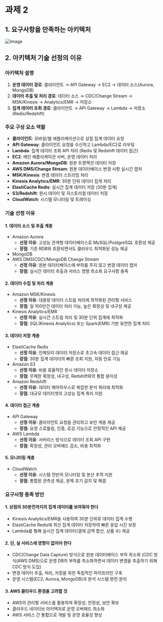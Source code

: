 # 과제 2

## 1. 요구사항을 만족하는 아키텍처

![Image](https://github.com/user-attachments/assets/c10488bd-f89a-4a7e-bc44-90c12067621e)

## 2. 아키텍처 기술 선정의 이유

### 아키텍처 설명

1. **운영 데이터 경로**: 클라이언트 → API Gateway → EC2 → 데이터 소스(Aurora, MongoDB)
2. **데이터 추출 및 처리 경로**: 데이터 소스 → CDC/Change Stream → MSK/Kinesis → Analytics/EMR → 저장소
3. **집계 데이터 조회 경로**: 클라이언트 → API Gateway → Lambda → 저장소(Redis/Redshift)

### 주요 구성 요소 역할

- **클라이언트**: 모바일/웹 애플리케이션으로 상점 집계 데이터 요청
- **API Gateway**: 클라이언트 요청을 수신하고 Lambda/EC2로 라우팅
- **Lambda**: 집계 데이터 조회 API 처리 (Redis 및 Redshift 데이터 접근)
- **EC2**: 메인 애플리케이션 서버, 운영 데이터 처리
- **Amazon Aurora/MongoDB**: 원본 트랜잭션 데이터 저장
- **AWS DMS/Change Stream**: 원본 데이터베이스 변경 사항 실시간 캡처
- **MSK/Kinesis**: 변경 데이터 스트리밍 처리
- **Kinesis Analytics/EMR**: 30분 단위 데이터 집계 처리
- **ElastiCache Redis**: 실시간 집계 데이터 저장 (30분 집계)
- **S3/Redshift**: 원시 데이터 및 히스토리컬 데이터 저장
- **CloudWatch**: 시스템 모니터링 및 트레이싱

### 기술 선정 이유

#### 1. 데이터 소스 및 추출 계층

- Amazon Aurora
  - **선정 이유**: 고성능 관계형 데이터베이스로 MySQL/PostgreSQL 호환성 제공
  - **장점**: 기존 RDB와 호환되면서도 클라우드 최적화된 성능 제공
- MongoDB
- AWS DMS(CDC)/MongoDB Change Stream
  - **선정 이유**: 원본 데이터베이스에 부하를 주지 않고 변경 데이터 캡처
  - **장점**: 실시간 데이터 추출과 서비스 영향 최소화 요구사항 충족

#### 2. 데이터 수집 및 처리 계층

- Amazon MSK/Kinesis
  - **선정 이유**: 대용량 데이터 스트림 처리에 최적화된 관리형 서비스
  - **장점**: 일 100만건 데이터 처리 가능, 높은 확장성 및 내구성 제공
- Kinesis Analytics/EMR
  - **선정 이유**: 실시간 스트림 처리 및 30분 단위 집계에 최적화
  - **장점**: SQL(Kinesis Analytics) 또는 Spark(EMR) 기반 유연한 집계 처리

#### 3. 데이터 저장 계층

- ElastiCache Redis
  - **선정 이유**: 인메모리 데이터 저장소로 초고속 데이터 접근 제공
  - **장점**: 30분 집계 데이터의 빠른 조회 지원, 자동 만료 기능
- Amazon S3
  - **선정 이유**: 비용 효율적인 원시 데이터 저장소
  - **장점**: 무제한 확장성, 내구성, Redshift와의 통합 용이성
- Amazon Redshift
  - **선정 이유**: 데이터 웨어하우스로 복잡한 분석 쿼리에 최적화
  - **장점**: 대규모 데이터셋의 고성능 집계 쿼리 지원

#### 4. 데이터 접근 계층

- API Gateway
  - **선정 이유**: 클라이언트 요청을 관리하고 보안 계층 제공
  - **장점**: 요청 스로틀링, 인증, 로깅 기능으로 안정적인 API 제공
- AWS Lambda
  - **선정 이유**: 서버리스 방식으로 데이터 조회 API 구현
  - **장점**: 확장성, 관리 오버헤드 감소, 비용 최적화

#### 5. 모니터링 계층

- CloudWatch
  - **선정 이유**: 시스템 전반의 모니터링 및 분산 추적 지원
  - **장점**: 통합된 관측성 제공, 문제 조기 감지 및 해결

### 요구사항 충족 방안

#### 1. 상점의 30분전까지의 집계 데이터를 보여줘야 한다

- Kinesis Analytics/EMR을 사용하여 30분 단위로 데이터 집계 수행
- ElastiCache Redis에 최신 집계 데이터 저장하여 빠른 응답 시간 보장
- Lambda를 통해 실시간 집계 데이터(결제 금액 합산, 상품 수) 제공

#### 2. 단, 실 서비스에 영향이 없어야 한다

- CDC(Change Data Capture) 방식으로 원본 데이터베이스 부하 최소화 (CDC 방식(AWS DMS)으로 운영 DB의 부하를 최소화하면서 데이터 변경을 추출하기 위해  CDC 방식 도입)
- 변경 데이터 추출, 처리, 저장을 위한 독립적인 파이프라인 구축
- 운영 시스템(EC2, Aurora, MongoDB)과 분석 시스템 완전 분리

#### 3. AWS 클라우드 환경을 고려할 것

- AWS의 관리형 서비스를 활용하여 확장성, 안정성, 보안 확보
- 클라우드 네이티브 아키텍처로 운영 오버헤드 최소화
- AWS 서비스 간 통합으로 개발 및 운영 효율성 향상

